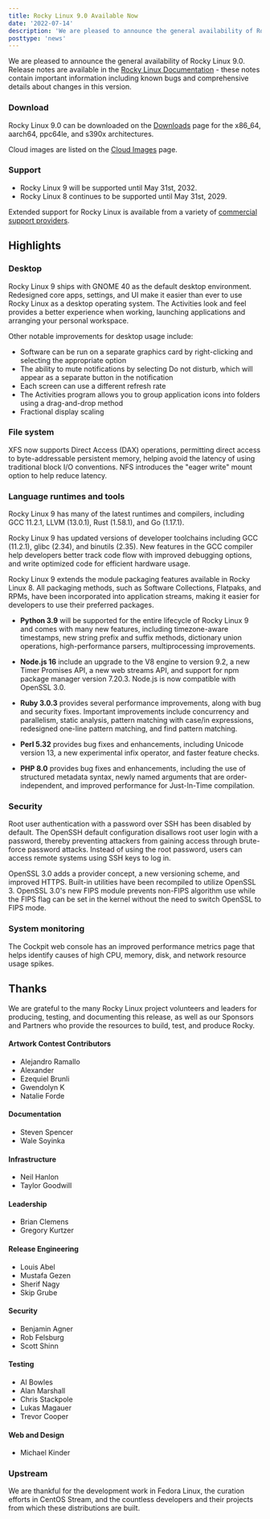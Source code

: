 ```yaml
---
title: Rocky Linux 9.0 Available Now
date: '2022-07-14'
description: 'We are pleased to announce the general availability of Rocky Linux 9.0. Read to learn more!'
posttype: 'news'
---
```


We are pleased to announce the general availability of Rocky Linux 9.0. Release notes are available in the [Rocky Linux Documentation](https://docs.rockylinux.org/release_notes/9_0/) - these notes contain important information including known bugs and comprehensive details about changes in this version.

### Download
Rocky Linux 9.0 can be downloaded on the [Downloads](https://rockylinux.org/download) page for the x86_64, aarch64, ppc64le, and s390x architectures.

Cloud images are listed on the [Cloud Images](https://rockylinux.org/cloud-images) page.

###  Support

- Rocky Linux 9 will be supported until May 31st, 2032.
- Rocky Linux 8 continues to be supported until May 31st, 2029.

Extended support for Rocky Linux is available from a variety of [commercial support providers](https://rockylinux.org/support/).

## Highlights

### Desktop

Rocky Linux 9 ships with GNOME 40 as the default desktop environment. Redesigned core apps, settings, and UI make it easier than ever to use Rocky Linux as a desktop operating system. The Activities look and feel provides a better experience when working, launching applications and arranging your personal workspace.

Other notable improvements for desktop usage include:

- Software can be run on a separate graphics card by right-clicking and selecting the appropriate option
- The ability to mute notifications by selecting Do not disturb, which will appear as a separate button in the notification
- Each screen can use a different refresh rate
- The Activities program allows you to group application icons into folders using a drag-and-drop method
- Fractional display scaling


### File system

XFS now supports Direct Access (DAX) operations, permitting direct access to byte-addressable persistent memory, helping avoid the latency of using traditional block I/O conventions. NFS introduces the "eager write" mount option to help reduce latency.

### Language runtimes and tools

Rocky Linux 9 has many of the latest runtimes and compilers, including GCC 11.2.1, LLVM (13.0.1), Rust (1.58.1), and Go (1.17.1).

Rocky Linux 9 has updated versions of developer toolchains including GCC (11.2.1), glibc (2.34), and binutils (2.35). New features in the GCC compiler help developers better track code flow with improved debugging options, and write optimized code for efficient hardware usage.

Rocky Linux 9 extends the module packaging features available in Rocky Linux 8. All packaging methods, such as Software Collections, Flatpaks, and RPMs, have been incorporated into application streams, making it easier for developers to use their preferred packages.

- **Python 3.9** will be supported for the entire lifecycle of Rocky Linux 9 and comes with many new features, including timezone-aware timestamps, new string prefix and suffix methods, dictionary union operations, high-performance parsers, multiprocessing improvements.

- **Node.js 16** include an upgrade to the V8 engine to version 9.2, a new Timer Promises API, a new web streams API, and support for npm package manager version 7.20.3. Node.js is now compatible with OpenSSL 3.0.

- **Ruby 3.0.3** provides several performance improvements, along with bug and security fixes. Important improvements include concurrency and parallelism, static analysis, pattern matching with case/in expressions, redesigned one-line pattern matching, and find pattern matching.

- **Perl 5.32** provides bug fixes and enhancements, including Unicode version 13, a new experimental infix operator, and faster feature checks.

- **PHP 8.0** provides bug fixes and enhancements, including the use of structured metadata syntax, newly named arguments that are order-independent, and improved performance for Just-In-Time compilation.

### Security

Root user authentication with a password over SSH has been disabled by default. The OpenSSH default configuration disallows root user login with a password, thereby preventing attackers from gaining access through brute-force password attacks. Instead of using the root password, users can access remote systems using SSH keys to log in.

OpenSSL 3.0 adds a provider concept, a new versioning scheme, and improved HTTPS. Built-in utilities have been recompiled to utilize OpenSSL 3. OpenSSL 3.0's new FIPS module prevents non-FIPS algorithm use while the FIPS flag can be set in the kernel without the need to switch OpenSSL to FIPS mode.

### System monitoring

The Cockpit web console has an improved performance metrics page that helps identify causes of high CPU, memory, disk, and network resource usage spikes.

## Thanks

We are grateful to the many Rocky Linux project volunteers and leaders for producing, testing, and documenting this release, as well as our Sponsors and Partners who provide the resources to build, test, and produce Rocky.

#### Artwork Contest Contributors

- Alejandro Ramallo
- Alexander
- Ezequiel Brunli
- Gwendolyn K
- Natalie Forde

#### Documentation

- Steven Spencer
- Wale Soyinka

#### Infrastructure

- Neil Hanlon
- Taylor Goodwill

#### Leadership

- Brian Clemens
- Gregory Kurtzer

#### Release Engineering

- Louis Abel
- Mustafa Gezen
- Sherif Nagy
- Skip Grube

#### Security

- Benjamin Agner
- Rob Felsburg
- Scott Shinn

#### Testing

- Al Bowles
- Alan Marshall
- Chris Stackpole
- Lukas Magauer
- Trevor Cooper

#### Web and Design

- Michael Kinder

### Upstream

We are thankful for the development work in Fedora Linux, the curation efforts in CentOS Stream, and the countless developers and their projects from which these distributions are built.
